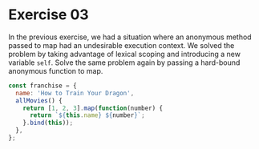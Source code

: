 # Exercise 03

In the previous exercise, we had a situation where an anonymous method passed to map had an undesirable execution context. We solved the problem by taking advantage of lexical scoping and introducing a new variable `self`. Solve the same problem again by passing a hard-bound anonymous function to map.

```js
const franchise = {
  name: 'How to Train Your Dragon',
  allMovies() {
    return [1, 2, 3].map(function(number) {
      return `${this.name} ${number}`;
    }.bind(this));
  },
};
```